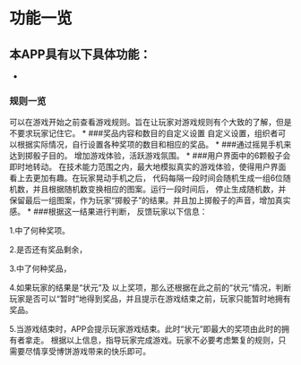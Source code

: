# 功能一览
## 本APP具有以下具体功能：
* 
###  规则一览
  可以在游戏开始之前查看游戏规则。旨在让玩家对游戏规则有个大致的了解，但是不要求玩家记住它。
* 
###奖品内容和数目的自定义设置
自定义设置，组织者可以根据实际情况，自行设置各种奖项的数目和相应的奖品。
* 
###通过摇晃手机来达到掷骰子目的。
增加游戏体验，活跃游戏氛围。
* 
###用户界面中的6颗骰子会即时地转动。
在技术能力范围之内，最大地模拟真实的游戏体验，使得用户界面看上去更加有趣。在玩家晃动手机之后， 代码每隔一段时间会随机生成一组6位随机数，并且根据随机数变换相应的图案。运行一段时间后， 停止生成随机数，并保留最后一组图案，作为玩家“掷骰子”的结果。并且加上掷骰子的声音，增加真实感。
* 
###根据这一结果进行判断， 反馈玩家以下信息：

   1.中了何种奖项。

  2.是否还有奖品剩余，

 3.中了何种奖品，

 4.如果玩家的结果是“状元”及 以上奖项，那么还根据在此之前的“状元”情况，判断玩家是否可以“暂时”地得到奖品，并且提示在游戏结束之前，玩家只能暂时地拥有奖品。

 5.当游戏结束时，APP会提示玩家游戏结束。此时“状元”即最大的奖项由此时的拥有者拿走。
 根据以上信息，指导玩家完成游戏。玩家不必要考虑繁复的规则，只需要尽情享受博饼游戏带来的快乐即可。

